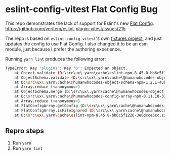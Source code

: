 # eslint-config-vitest Flat Config Bug

This repo demonstrates the lack of support for Eslint's new [Flat Config](https://eslint.org/docs/latest/use/configure/configuration-files-new). https://github.com/veritem/eslint-plugin-vitest/issues/215

The repo is based on `eslint-config-vitest`'s own [fixtures project](https://github.com/veritem/eslint-plugin-vitest/tree/main/fixtures), and just updates the config to use Flat Config.  I also changed it to be an esm module, just because I prefer the authoring experience.

Running `yarn lint` produces the following error:

```bash
TypeError: Key "plugins": Key "0": Expected an object.
    at Object.validate (D:\src\ux\.yarn\cache\eslint-npm-8.45.0-bb6c5f1226-3e6dcce5cc.zip\node_modules\eslint\lib\config\flat-config-schema.js:315:23)
    at ObjectSchema.validate (D:\src\ux\.yarn\cache\@humanwhocodes-object-schema-npm-1.2.1-43b3ca2646-a824a1ec31.zip\node_modules\@humanwhocodes\object-schema\src\object-schema.js:218:35)
    at D:\src\ux\.yarn\cache\@humanwhocodes-object-schema-npm-1.2.1-43b3ca2646-a824a1ec31.zip\node_modules\@humanwhocodes\object-schema\src\object-schema.js:171:18
    at Array.reduce (<anonymous>)
    at ObjectSchema.merge (D:\src\ux\.yarn\cache\@humanwhocodes-object-schema-npm-1.2.1-43b3ca2646-a824a1ec31.zip\node_modules\@humanwhocodes\object-schema\src\object-schema.js:169:24)
    at D:\src\ux\.yarn\cache\@humanwhocodes-config-array-npm-0.11.10-33012f902e-1b1302e240.zip\node_modules\@humanwhocodes\config-array\api.js:916:42
    at Array.reduce (<anonymous>)
    at FlatConfigArray.getConfig (D:\src\ux\.yarn\cache\@humanwhocodes-config-array-npm-0.11.10-33012f902e-1b1302e240.zip\node_modules\@humanwhocodes\config-array\api.js:915:39)
    at FlatConfigArray.isFileIgnored (D:\src\ux\.yarn\cache\@humanwhocodes-config-array-npm-0.11.10-33012f902e-1b1302e240.zip\node_modules\@humanwhocodes\config-array\api.js:943:15)
    at D:\src\ux\.yarn\cache\eslint-npm-8.45.0-bb6c5f1226-3e6dcce5cc.zip\node_modules\eslint\lib\eslint\eslint-helpers.js:312:49
```

## Repro steps
1. Run `yarn`
1. Run `yarn lint`
